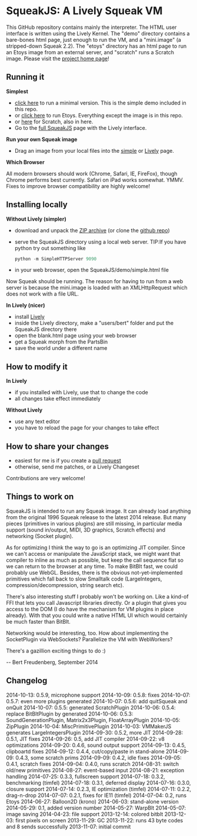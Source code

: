 SqueakJS: A Lively Squeak VM
============================

This GitHub repository contains mainly the interpreter. The HTML user interface is written using the Lively Kernel.
The "demo" directory contains a bare-bones html page, just enough to run the VM, and a "mini.image" (a stripped-down Squeak 2.2).
The "etoys" directory has an html page to run an Etoys image from an external server, and "scratch" runs a Scratch image.
Please visit the [project home page][homepage]!

Running it
----------
**Simplest**

* [click here][simple] to run a minimal version. This is the simple demo included in this repo.
* or [click here][etoys] to run Etoys. Everything except the image is in this repo.
* or [here][scratch] for Scratch, also in here.
* Go to the [full SqueakJS][full] page with the Lively interface.

**Run your own Squeak image**

* Drag an image from your local files into the [simple][simple] or [Lively][full] page.

**Which Browser**

All modern browsers should work (Chrome, Safari, IE, FireFox), though Chrome performs best currently. Safari on iPad works somewhat. YMMV.
Fixes to improve browser compatibility are highly welcome!


Installing locally
------------------
**Without Lively (simpler)**

* download and unpack the [ZIP archive][zip] (or clone the [github repo][repo])
* serve the SqueakJS directory using a local web server.
  TIP:If you have python try out something like
  ```python
  python -m SimpleHTTPServer 9090
  ```        
  
* in your web browser, open the SqueakJS/demo/simple.html file

Now Squeak should be running.
The reason for having to run from a web server is because the mini.image is loaded with an XMLHttpRequest which does not work with a file URL.

**In Lively (nicer)**

* install [Lively][lively]
* inside the Lively directory, make a "users/bert" folder and put the SqueakJS directory there
* open the blank.html page using your web browser
* get a Squeak morph from the PartsBin
* save the world under a different name 

How to modify it
----------------
**In Lively**

* if you installed with Lively, use that to change the code
* all changes take effect immediately

**Without Lively**

* use any text editor
* you have to reload the page for your changes to take effect

How to share your changes
-------------------------
* easiest for me is if you create a [pull request][pullreq]
* otherwise, send me patches, or a Lively Changeset

Contributions are very welcome! 

Things to work on
-----------------
SqueakJS is intended to run any Squeak image. It can already load anything from the original 1996 Squeak release to the latest 2014 release. But many pieces (primitives in various plugins) are still missing, in particular media support (sound in/output, MIDI, 3D graphics, Scratch effects) and networking (Socket plugin). 

As for optimizing I think the way to go is an optimizing JIT compiler. Since we can't access or manipulate the JavaScript stack, we might want that compiler to inline as much as possible, but keep the call sequence flat so we can return to the browser at any time. To make BitBlt fast, we could probably use WebGL. Besides, there is the obvious not-yet-implemented primitives which fall back to slow Smalltalk code (LargeIntegers, compression/decompression, string search etc).

There's also interesting stuff I probably won't be working on. Like a kind-of FFI that lets you call Javascript libraries directly. Or a plugin that gives you access to the DOM (I do have the mechanism for VM plugins in place already). With that you could write a native HTML UI which would certainly be much faster than BitBlt.

Networking would be interesting, too. How about implementing the SocketPlugin via WebSockets? Parallelize the VM with WebWorkers?

There's a gazillion exciting things to do :)

  --  Bert Freudenberg, September 2014

  [repo]:     https://github.com/bertfreudenberg/SqueakJS
  [homepage]: http://bertfreudenberg.github.io/SqueakJS/
  [simple]:   http://bertfreudenberg.github.io/SqueakJS/demo/simple.html
  [etoys]:    http://bertfreudenberg.github.io/SqueakJS/etoys/
  [scratch]:  http://bertfreudenberg.github.io/SqueakJS/scratch/
  [full]:     http://lively-web.org/users/bert/squeak.html
  [zip]:      https://github.com/bertfreudenberg/SqueakJS/archive/master.zip
  [lively]:   https://github.com/LivelyKernel/LivelyKernel
  [pullreq]:  https://help.github.com/articles/using-pull-requests


Changelog
---------
2014-10-13: 0.5.9, microphone support
2014-10-09: 0.5.8: fixes
2014-10-07: 0.5.7: even more plugins generated
2014-10-07: 0.5.6: add quitSqueak and onQuit
2014-10-07: 0.5.5: generated ScratchPlugin
2014-10-06: 0.5.4: replace BitBltPlugin by generated
2014-10-06: 0.5.3: SoundGenerationPlugin, Matrix2x3Plugin, FloatArrayPlugin
2014-10-05: ZipPlugin
2014-10-04: MiscPrimitivePlugin
2014-10-03: VMMakerJS generates LargeIntegersPlugin
2014-09-30: 0.5.2, more JIT
2014-09-28: 0.5.1, JIT fixes
2014-09-26: 0.5, add JIT compiler
2014-09-22: v8 optimizations
2014-09-20: 0.4.6, sound output support
2014-09-13: 0.4.5, clipboartd fixes
2014-09-12: 0.4.4, cut/copy/paste in stand-alone
2014-09-09: 0.4.3, some scratch prims
2014-09-09: 0.4.2, idle fixes
2014-09-05: 0.4.1, scratch fixes
2014-09-04: 0.4.0, runs scratch
2014-08-31: switch old/new primitives
2014-08-27: event-based input
2014-08-21: exception handling
2014-07-25: 0.3.3, fullscreen support
2014-07-18: 0.3.2, benchmarking (timfel)
2014-07-18: 0.3.1, deferred display
2014-07-16: 0.3.0, closure support
2014-07-14: 0.2.3, IE optimization (timfel)
2014-07-11: 0.2.2, drag-n-drop
2014-07-07: 0.2.1, fixes for IE11 (timfel)
2014-07-04: 0.2, runs Etoys
2014-06-27: Balloon2D (krono)
2014-06-03: stand-alone version
2014-05-29: 0.1, added version number
2014-05-27: WarpBlt
2014-05-07: image saving
2014-04-23: file support
2013-12-14: colored bitblt
2013-12-03: first pixels on screen
2013-11-29: GC
2013-11-22: runs 43 byte codes and 8 sends successfully
2013-11-07: initial commit